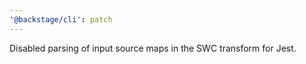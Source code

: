 ```yaml
---
'@backstage/cli': patch
---
```


Disabled parsing of input source maps in the SWC transform for Jest.
